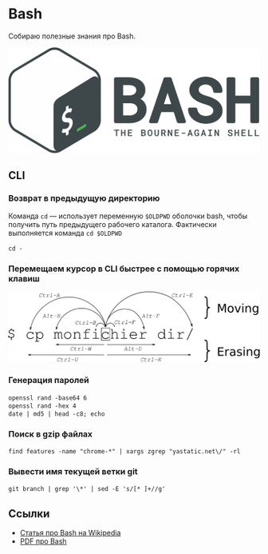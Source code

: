 # Bash

Собираю полезные знания про Bash.

![Bash](bash.png)

## CLI

### Возврат в предыдущую директорию

Команда `cd` — использует переменную `$OLDPWD` оболочки bash, чтобы получить путь предыдущего рабочего каталога. Фактически выполняется команда `cd $OLDPWD`

```
cd -
```

### Перемещаем курсор в CLI быстрее с помощью горячих клавиш

![Перемещаем курсор в CLI быстрее с помощью горячих клавиш](moving_cli.png)

### Генерация паролей

```
openssl rand -base64 6
openssl rand -hex 4
date | md5 | head -c8; echo
```
### Поиск в gzip файлах

```
find features -name "chrome-*" | xargs zgrep "yastatic.net\/" -rl
```

### Вывести имя текущей ветки git

```
git branch | grep '\*' | sed -E 's/[* ]+//g'
```


## Ссылки

* [Статья про Bash на Wikipedia](https://ru.wikipedia.org/wiki/Bash)
* [PDF про Bash](bash.pdf)
